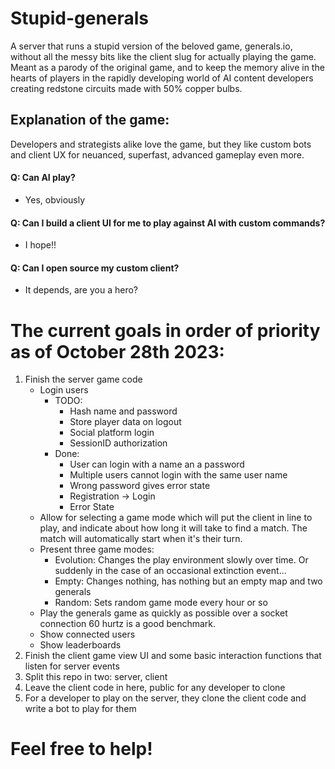 # Stupid-generals
A server that runs a stupid version of the beloved game, generals.io, without all the messy bits like the client slug for actually playing the game. Meant as a parody of the original game, and to keep the memory alive in the hearts of players in the rapidly developing world of AI content developers creating redstone circuits made with 50% copper bulbs.
## Explanation of the game:
Developers and strategists alike love the game, but they like custom bots and client UX for neuanced, superfast, advanced gameplay even more.
#### Q: Can AI play?
  - Yes, obviously
#### Q: Can I build a client UI for me to play against AI with custom commands?
  - I hope!!
#### Q: Can I open source my custom client?
  - It depends, are you a hero?
# The current goals in order of priority as of October 28th 2023:
1) Finish the server game code
    - Login users
      - TODO:
        - Hash name and password
        - Store player data on logout
        - Social platform login
        - SessionID authorization
      - Done:
        - User can login with a name an a password
        - Multiple users cannot login with the same user name
        - Wrong password gives error state
        - Registration -> Login
        - Error State
    - Allow for selecting a game mode which will put the client in line to play, and indicate about how long it will take to find a match. The match will automatically start when it's their turn.
    - Present three game modes:
      - Evolution: Changes the play environment slowly over time. Or suddenly in the case of an occasional extinction event...
      - Empty: Changes nothing, has nothing but an empty map and two generals
      - Random: Sets random game mode every hour or so
    - Play the generals game as quickly as possible over a socket connection 60 hurtz is a good benchmark.
    - Show connected users
    - Show leaderboards
2) Finish the client game view UI and some basic interaction functions that listen for server events
3) Split this repo in two: server, client
4) Leave the client code in here, public for any developer to clone
5) For a developer to play on the server, they clone the client code and write a bot to play for them
# Feel free to help!